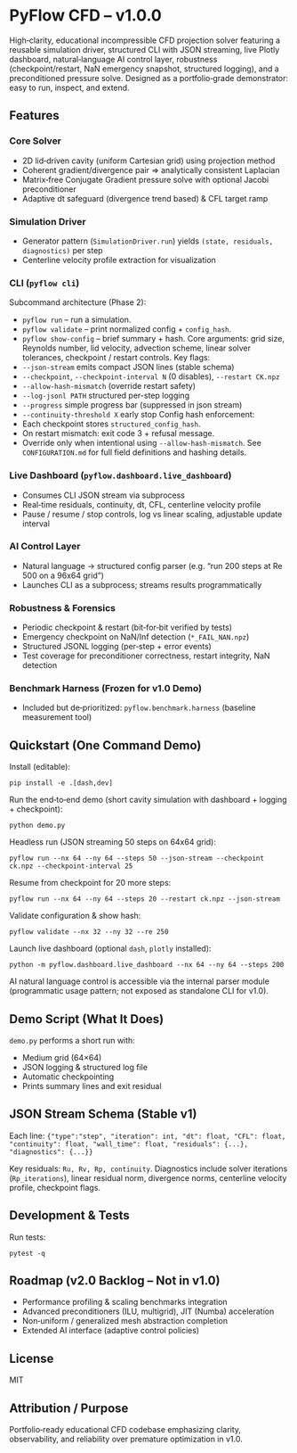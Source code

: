 # PyFlow CFD – v1.0.0

High‑clarity, educational incompressible CFD projection solver featuring a reusable simulation driver, structured CLI with JSON streaming, live Plotly dashboard, natural‑language AI control layer, robustness (checkpoint/restart, NaN emergency snapshot, structured logging), and a preconditioned pressure solve. Designed as a portfolio‑grade demonstrator: easy to run, inspect, and extend.

## Features

### Core Solver
* 2D lid‑driven cavity (uniform Cartesian grid) using projection method
* Coherent gradient/divergence pair ⇒ analytically consistent Laplacian
* Matrix‑free Conjugate Gradient pressure solve with optional Jacobi preconditioner
* Adaptive dt safeguard (divergence trend based) & CFL target ramp

### Simulation Driver
* Generator pattern (`SimulationDriver.run`) yields `(state, residuals, diagnostics)` per step
* Centerline velocity profile extraction for visualization

### CLI (`pyflow cli`)
Subcommand architecture (Phase 2):
* `pyflow run` – run a simulation.
* `pyflow validate` – print normalized config + `config_hash`.
* `pyflow show-config` – brief summary + hash.
Core arguments: grid size, Reynolds number, lid velocity, advection scheme, linear solver tolerances, checkpoint / restart controls.
Key flags:
* `--json-stream` emits compact JSON lines (stable schema)
* `--checkpoint`, `--checkpoint-interval N` (0 disables), `--restart CK.npz`
* `--allow-hash-mismatch` (override restart safety)
* `--log-jsonl PATH` structured per-step logging
* `--progress` simple progress bar (suppressed in json stream)
* `--continuity-threshold X` early stop
Config hash enforcement:
* Each checkpoint stores `structured_config_hash`.
* On restart mismatch: exit code 3 + refusal message.
* Override only when intentional using `--allow-hash-mismatch`.
See `CONFIGURATION.md` for full field definitions and hashing details.

### Live Dashboard (`pyflow.dashboard.live_dashboard`)
* Consumes CLI JSON stream via subprocess
* Real‑time residuals, continuity, dt, CFL, centerline velocity profile
* Pause / resume / stop controls, log vs linear scaling, adjustable update interval

### AI Control Layer
* Natural language → structured config parser (e.g. “run 200 steps at Re 500 on a 96x64 grid”)
* Launches CLI as a subprocess; streams results programmatically

### Robustness & Forensics
* Periodic checkpoint & restart (bit‑for‑bit verified by tests)
* Emergency checkpoint on NaN/Inf detection (`*_FAIL_NAN.npz`)
* Structured JSONL logging (per‑step + error events)
* Test coverage for preconditioner correctness, restart integrity, NaN detection

### Benchmark Harness (Frozen for v1.0 Demo)
* Included but de‑prioritized: `pyflow.benchmark.harness` (baseline measurement tool)

## Quickstart (One Command Demo)

Install (editable):
```
pip install -e .[dash,dev]
```

Run the end‑to‑end demo (short cavity simulation with dashboard + logging + checkpoint):
```
python demo.py
```

Headless run (JSON streaming 50 steps on 64x64 grid):
```
pyflow run --nx 64 --ny 64 --steps 50 --json-stream --checkpoint ck.npz --checkpoint-interval 25
```

Resume from checkpoint for 20 more steps:
```
pyflow run --nx 64 --ny 64 --steps 20 --restart ck.npz --json-stream
```

Validate configuration & show hash:
```
pyflow validate --nx 32 --ny 32 --re 250
```

Launch live dashboard (optional `dash`, `plotly` installed):
```
python -m pyflow.dashboard.live_dashboard --nx 64 --ny 64 --steps 200
```

AI natural language control is accessible via the internal parser module (programmatic usage pattern; not exposed as standalone CLI for v1.0).

## Demo Script (What It Does)
`demo.py` performs a short run with:
* Medium grid (64×64)
* JSON logging & structured log file
* Automatic checkpointing
* Prints summary lines and exit residual

## JSON Stream Schema (Stable v1)
Each line: `{"type":"step", "iteration": int, "dt": float, "CFL": float, "continuity": float, "wall_time": float, "residuals": {...}, "diagnostics": {...}}`

Key residuals: `Ru, Rv, Rp, continuity`. Diagnostics include solver iterations (`Rp_iterations`), linear residual norm, divergence norms, centerline velocity profile, checkpoint flags.

## Development & Tests
Run tests:
```
pytest -q
```

## Roadmap (v2.0 Backlog – Not in v1.0)
* Performance profiling & scaling benchmarks integration
* Advanced preconditioners (ILU, multigrid), JIT (Numba) acceleration
* Non‑uniform / generalized mesh abstraction completion
* Extended AI interface (adaptive control policies)

## License
MIT

## Attribution / Purpose
Portfolio‑ready educational CFD codebase emphasizing clarity, observability, and reliability over premature optimization in v1.0.

